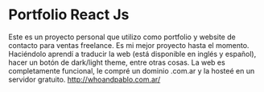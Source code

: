 # Portfolio React Js

Este es un proyecto personal que utilizo como portfolio y website de contacto para ventas freelance.
Es mi mejor proyecto hasta el momento.
Haciéndolo aprendí a traducir la web (está disponible en inglés y español), hacer un botón de dark/light theme, entre otras cosas.
La web es completamente funcional, le compré un dominio .com.ar y la hosteé en un servidor gratuito.
http://whoandpablo.com.ar/
